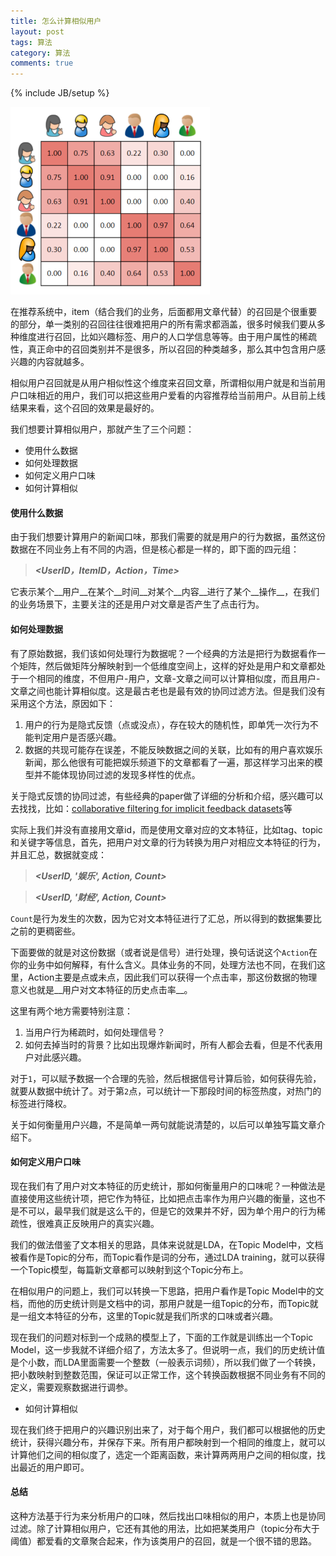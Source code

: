 ```yaml
---
title: 怎么计算相似用户
layout: post
tags: 算法
category: 算法
comments: true
---
```

{% include JB/setup %}

<img src="/assets/user-based-similarity-full.png" alt="" style="width:319;height:301">

在推荐系统中，item（结合我们的业务，后面都用文章代替）的召回是个很重要的部分，单一类别的召回往往很难把用户的所有需求都涵盖，很多时候我们要从多种维度进行召回，比如兴趣标签、用户的人口学信息等等。由于用户属性的稀疏性，真正命中的召回类别并不是很多，所以召回的种类越多，那么其中包含用户感兴趣的内容就越多。

相似用户召回就是从用户相似性这个维度来召回文章，所谓相似用户就是和当前用户口味相近的用户，我们可以把这些用户爱看的内容推荐给当前用户。从目前上线结果来看，这个召回的效果是最好的。

我们想要计算相似用户，那就产生了三个问题：

* 使用什么数据
* 如何处理数据
* 如何定义用户口味
* 如何计算相似

#### 使用什么数据

由于我们想要计算用户的新闻口味，那我们需要的就是用户的行为数据，虽然这份数据在不同业务上有不同的内涵，但是核心都是一样的，即下面的四元组：

> _**\<UserID，ItemID，Action，Time>**_

它表示某个__用户__在某个__时间__对某个__内容__进行了某个__操作__，在我们的业务场景下，主要关注的还是用户对文章是否产生了点击行为。

#### 如何处理数据

有了原始数据，我们该如何处理行为数据呢？一个经典的方法是把行为数据看作一个矩阵，然后做矩阵分解映射到一个低维度空间上，这样的好处是用户和文章都处于一个相同的维度，不但用户-用户，文章-文章之间可以计算相似度，而且用户-文章之间也能计算相似度。这是最古老也是最有效的协同过滤方法。但是我们没有采用这个方法，原因如下：

1. 用户的行为是隐式反馈（点或没点），存在较大的随机性，即单凭一次行为不能判定用户是否感兴趣。
2. 数据的共现可能存在误差，不能反映数据之间的关联，比如有的用户喜欢娱乐新闻，那么他很有可能把娱乐频道下的文章都看了一遍，那这样学习出来的模型并不能体现协同过滤的发现多样性的优点。

关于隐式反馈的协同过滤，有些经典的paper做了详细的分析和介绍，感兴趣可以去找找，比如：[collaborative filtering for implicit feedback datasets](http://yifanhu.net/PUB/cf.pdf)等

实际上我们并没有直接用文章id，而是使用文章对应的文本特征，比如tag、topic和关键字等信息，首先，把用户对文章的行为转换为用户对相应文本特征的行为，并且汇总，数据就变成：

> _**\<UserID, '娱乐', Action, Count>**_

> _**\<UserID, '财经', Action, Count>**_

`Count`是行为发生的次数，因为它对文本特征进行了汇总，所以得到的数据集要比之前的更稠密些。

下面要做的就是对这份数据（或者说是信号）进行处理，换句话说这个`Action`在你的业务中如何解释，有什么含义。具体业务的不同，处理方法也不同，在我们这里，Action主要是点或未点，因此我们可以获得一个点击率，那这份数据的物理意义也就是__用户对文本特征的历史点击率__。

这里有两个地方需要特别注意：

1. 当用户行为稀疏时，如何处理信号？
2. 如何去掉当时的背景？比如出现爆炸新闻时，所有人都会去看，但是不代表用户对此感兴趣。

对于`1`，可以赋予数据一个合理的先验，然后根据信号计算后验，如何获得先验，就要从数据中统计了。对于第`2`点，可以统计一下那段时间的标签热度，对热门的标签进行降权。

关于如何衡量用户兴趣，不是简单一两句就能说清楚的，以后可以单独写篇文章介绍下。

#### 如何定义用户口味

现在我们有了用户对文本特征的历史统计，那如何衡量用户的口味呢？一种做法是直接使用这些统计项，把它作为特征，比如把点击率作为用户兴趣的衡量，这也不是不可以，最早我们就是这么干的，但是它的效果并不好，因为单个用户的行为稀疏性，很难真正反映用户的真实兴趣。

我们的做法借鉴了文本相关的思路，具体来说就是LDA，在Topic Model中，文档被看作是Topic的分布，而Topic看作是词的分布，通过LDA training，就可以获得一个Topic模型，每篇新文章都可以映射到这个Topic分布上。

在相似用户的问题上，我们可以转换一下思路，把用户看作是Topic Model中的文档，而他的历史统计则是文档中的词，那用户就是一组Topic的分布，而Topic就是一组文本特征的分布，这里的Topic就是我们所求的口味或者兴趣。

现在我们的问题对标到一个成熟的模型上了，下面的工作就是训练出一个Topic Model，这一步我就不详细介绍了，方法太多了。但说明一点，我们的历史统计值是个小数，而LDA里面需要一个整数（一般表示词频），所以我们做了一个转换，把小数映射到整数范围，保证可以正常工作，这个转换函数根据不同业务有不同的定义，需要观察数据进行调参。

* 如何计算相似

现在我们终于把用户的兴趣识别出来了，对于每个用户，我们都可以根据他的历史统计，获得兴趣分布，并保存下来。所有用户都映射到一个相同的维度上，就可以计算他们之间的相似度了，选定一个距离函数，来计算两两用户之间的相似度，找出最近的用户即可。

#### 总结

这种方法基于行为来分析用户的口味，然后找出口味相似的用户，本质上也是协同过滤。除了计算相似用户，它还有其他的用法，比如把某类用户（topic分布大于阈值）都爱看的文章聚合起来，作为该类用户的召回，就是一个很不错的思路。
